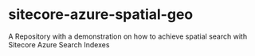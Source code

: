 # sitecore-azure-spatial-geo
A Repository with a demonstration on how to achieve spatial search with Sitecore Azure Search Indexes
